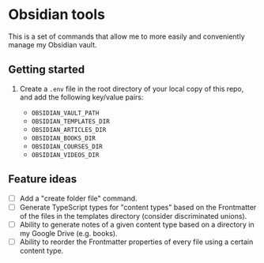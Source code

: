 # Obsidian tools

This is a set of commands that allow me to more easily and conveniently manage my Obsidian vault.

## Getting started

1. Create a `.env` file in the root directory of your local copy of this repo, and add the following key/value pairs:

    - `OBSIDIAN_VAULT_PATH`
    - `OBSIDIAN_TEMPLATES_DIR`
    - `OBSIDIAN_ARTICLES_DIR`
    - `OBSIDIAN_BOOKS_DIR`
    - `OBSIDIAN_COURSES_DIR`
    - `OBSIDIAN_VIDEOS_DIR`

## Feature ideas

- [ ] Add a "create folder file" command.
- [ ] Generate TypeScript types for "content types" based on the Frontmatter of the files in the templates directory (consider discriminated unions).
- [ ] Ability to generate notes of a given content type based on a directory in my Google Drive (e.g. books).
- [ ] Ability to reorder the Frontmatter properties of every file using a certain content type.
